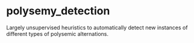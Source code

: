 # polysemy_detection
Largely unsupervised heuristics to automatically detect new instances of different types of polysemic alternations.
